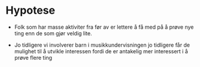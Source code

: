 # Hypotese 
- Folk som har masse aktiviter fra før av er lettere å få med på å prøve nye ting enn de som gjør veldig lite. 

- Jo tidligere vi involverer barn i musikkundervisningen jo tidligere får de mulighet til å utvikle interessen fordi de er antakelig mer interessert i å prøve flere ting